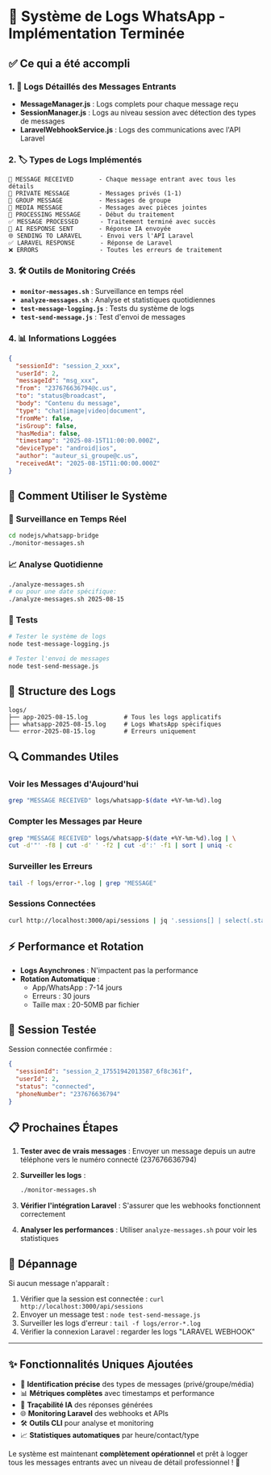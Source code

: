 # 🎉 Système de Logs WhatsApp - Implémentation Terminée

## ✅ Ce qui a été accompli

### 1. 📨 **Logs Détaillés des Messages Entrants**
- **MessageManager.js** : Logs complets pour chaque message reçu
- **SessionManager.js** : Logs au niveau session avec détection des types de messages
- **LaravelWebhookService.js** : Logs des communications avec l'API Laravel

### 2. 🏷️ **Types de Logs Implémentés**
```
📨 MESSAGE RECEIVED       - Chaque message entrant avec tous les détails
👤 PRIVATE MESSAGE        - Messages privés (1-1)
👥 GROUP MESSAGE          - Messages de groupe
📎 MEDIA MESSAGE          - Messages avec pièces jointes
🔄 PROCESSING MESSAGE     - Début du traitement
✅ MESSAGE PROCESSED      - Traitement terminé avec succès
🤖 AI RESPONSE SENT       - Réponse IA envoyée
🌐 SENDING TO LARAVEL     - Envoi vers l'API Laravel
✅ LARAVEL RESPONSE       - Réponse de Laravel
❌ ERRORS                 - Toutes les erreurs de traitement
```

### 3. 🛠️ **Outils de Monitoring Créés**
- **`monitor-messages.sh`** : Surveillance en temps réel
- **`analyze-messages.sh`** : Analyse et statistiques quotidiennes
- **`test-message-logging.js`** : Tests du système de logs
- **`test-send-message.js`** : Test d'envoi de messages

### 4. 📊 **Informations Loggées**
```json
{
  "sessionId": "session_2_xxx",
  "userId": 2,
  "messageId": "msg_xxx",
  "from": "237676636794@c.us",
  "to": "status@broadcast", 
  "body": "Contenu du message",
  "type": "chat|image|video|document",
  "fromMe": false,
  "isGroup": false,
  "hasMedia": false,
  "timestamp": "2025-08-15T11:00:00.000Z",
  "deviceType": "android|ios",
  "author": "auteur_si_groupe@c.us",
  "receivedAt": "2025-08-15T11:00:00.000Z"
}
```

## 🚀 Comment Utiliser le Système

### 📡 **Surveillance en Temps Réel**
```bash
cd nodejs/whatsapp-bridge
./monitor-messages.sh
```

### 📈 **Analyse Quotidienne**
```bash
./analyze-messages.sh
# ou pour une date spécifique:
./analyze-messages.sh 2025-08-15
```

### 🧪 **Tests**
```bash
# Tester le système de logs
node test-message-logging.js

# Tester l'envoi de messages
node test-send-message.js
```

## 📁 **Structure des Logs**

```
logs/
├── app-2025-08-15.log          # Tous les logs applicatifs
├── whatsapp-2025-08-15.log     # Logs WhatsApp spécifiques  
└── error-2025-08-15.log        # Erreurs uniquement
```

## 🔍 **Commandes Utiles**

### Voir les Messages d'Aujourd'hui
```bash
grep "MESSAGE RECEIVED" logs/whatsapp-$(date +%Y-%m-%d).log
```

### Compter les Messages par Heure
```bash
grep "MESSAGE RECEIVED" logs/whatsapp-$(date +%Y-%m-%d).log | \
cut -d'"' -f8 | cut -d' ' -f2 | cut -d':' -f1 | sort | uniq -c
```

### Surveiller les Erreurs
```bash
tail -f logs/error-*.log | grep "MESSAGE"
```

### Sessions Connectées
```bash
curl http://localhost:3000/api/sessions | jq '.sessions[] | select(.status=="connected")'
```

## ⚡ **Performance et Rotation**

- **Logs Asynchrones** : N'impactent pas la performance
- **Rotation Automatique** : 
  - App/WhatsApp : 7-14 jours
  - Erreurs : 30 jours
  - Taille max : 20-50MB par fichier

## 🎯 **Session Testée**

Session connectée confirmée :
```json
{
  "sessionId": "session_2_17551942013587_6f8c361f",
  "userId": 2,
  "status": "connected", 
  "phoneNumber": "237676636794"
}
```

## 📋 **Prochaines Étapes**

1. **Tester avec de vrais messages** : Envoyer un message depuis un autre téléphone vers le numéro connecté (237676636794)

2. **Surveiller les logs** :
   ```bash
   ./monitor-messages.sh
   ```

3. **Vérifier l'intégration Laravel** : S'assurer que les webhooks fonctionnent correctement

4. **Analyser les performances** : Utiliser `analyze-messages.sh` pour voir les statistiques

## 🔧 **Dépannage**

Si aucun message n'apparaît :
1. Vérifier que la session est connectée : `curl http://localhost:3000/api/sessions`
2. Envoyer un message test : `node test-send-message.js`
3. Surveiller les logs d'erreur : `tail -f logs/error-*.log`
4. Vérifier la connexion Laravel : regarder les logs "LARAVEL WEBHOOK"

---

## ✨ **Fonctionnalités Uniques Ajoutées**

- 🎯 **Identification précise** des types de messages (privé/groupe/média)
- 📊 **Métriques complètes** avec timestamps et performance  
- 🤖 **Traçabilité IA** des réponses générées
- 🌐 **Monitoring Laravel** des webhooks et APIs
- 🛠️ **Outils CLI** pour analyse et monitoring
- 📈 **Statistiques automatiques** par heure/contact/type

Le système est maintenant **complètement opérationnel** et prêt à logger tous les messages entrants avec un niveau de détail professionnel ! 🎉
